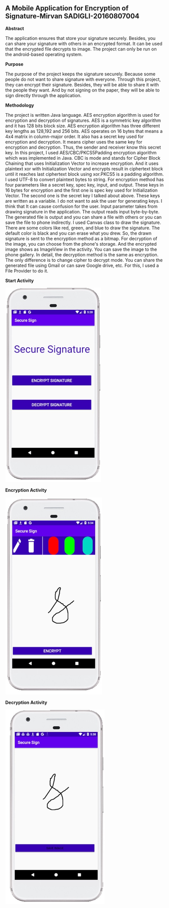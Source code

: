 ## A Mobile Application for Encryption of Signature-Mirvan SADIGLI-20160807004

**Abstract**

The application ensures that store your signature securely. Besides, you can share your signature with others in an encrypted format. It can be used that the encrypted file 
decrypts to image. The project can only be run on the android-based operating system.

**Purpose**

 The purpose of the project keeps the signature securely. Because some people do not want to share signature with everyone. Through this project, they can encrypt their signature.
 Besides, they will be able to share it with the people they want. And by not signing on the paper, they will be able to sign directly through the application.

**Methodology**

The project is written Java language. AES encryption algorithm is used for encryption and decryption of signatures. AES is a symmetric key algorithm and it has 128 bits block size.
AES encryption algorithm has three different key lengths as 128,192 and 256 bits. AES operates on 16 bytes that means a 4x4 matrix in column-major order. It also has a secret key
used for encryption and decryption. It means cipher uses the same key for encryption and decryption. Thus, the sender and receiver know this secret key. In this project, I used 
AES/CBC/PKCS5Padding encryption algorithm which was implemented in Java. CBC is mode and stands for Cipher Block Chaining that uses Initialization Vector to increase encryption.
And it uses plaintext xor with Initialization Vector and encrypts result in ciphertext block until it reaches last ciphertext block using xor.PKCS5 is a padding algorithm. I used
UTF-8 to convert plaintext bytes to string. For encryption method has four parameters like a secret key, spec key, input, and output. These keys in 16 bytes for encryption and 
the first one is spec key used for Initialization Vector. The second one is the secret key I talked about above. These keys are written as a variable. I do not want to ask the
user for generating keys. I think that It can cause confusion for the user. Input parameter takes from drawing signature in the application. The output reads input byte-by-byte.
The generated file is output and you can share a file with others or you can save the file to phone indirectly. I used Canvas class to draw the signature. There are some colors 
like red, green, and blue to draw the signature. The default color is black and you can erase what you drew. So, the drawn signature is sent to the encryption method as a bitmap.
For decryption of the image, you can choose from the phone's storage. And the encrypted image shows as ImageView in the activity. You can save the image to the phone gallery. 
In detail, the decryption method is the same as encryption. The only difference is to change cipher to decrypt mode. You can share the generated file using Gmail or can save
Google drive, etc. For this, I used a File Provider to do it.

**Start Activity**

![Github 1](/images/StartActivity.jpg)


**Encryption Activity**

![GitHub 2](/images/EncryptionActivity.jpg)

**Decryption Activity**

![GitHub 3](/images/DecryptionActivity.jpg)
